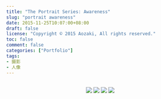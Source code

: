 ```yaml
---
title: "The Portrait Series: Awareness"
slug: "portrait awareness"
date: 2015-11-25T10:07:00+08:00
draft: false
license: "Copyright © 2015 Aozaki, All rights reserved."
toc: false
comment: false
categories: ["Portfolio"]
tags: 
- 摄影
- 人像
---
```


<br>
<center>
    <img src="https://img.aozaki-kuro.com/20151125_0001.jpg">
    <img src="https://img.aozaki-kuro.com/20151125_0002.jpg">
    <img src="https://img.aozaki-kuro.com/20151125_0003.jpg">
    <img src="https://img.aozaki-kuro.com/20151125_0004.jpg">
</center>

<!--
    Nikon D800
    Nikon AF-S NIKKOR 28mm f/1.8G
    Nikon AF-S NIKKOR 85mm f/1.8G
-->
